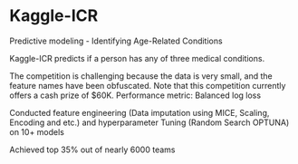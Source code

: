 # Kaggle-ICR
Predictive modeling - Identifying Age-Related Conditions

Kaggle-ICR predicts if a person has any of three medical conditions.

The competition is challenging because the data is very small, and the feature names
have been obfuscated.
Note that this competition currently offers a cash prize of $60K.
Performance metric: Balanced log loss

Conducted feature engineering (Data imputation using MICE, Scaling, Encoding and etc.) and hyperparameter Tuning (Random Search OPTUNA) on 10+ models

Achieved top 35% out of nearly 6000 teams


